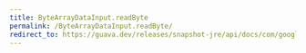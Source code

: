```yaml
---
title: ByteArrayDataInput.readByte
permalink: /ByteArrayDataInput.readByte/
redirect_to: https://guava.dev/releases/snapshot-jre/api/docs/com/google/common/io/ByteArrayDataInput.html#readByte--
---
```

